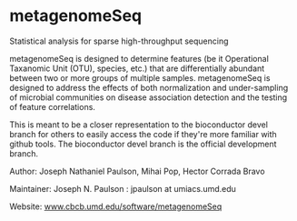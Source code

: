metagenomeSeq
=============

Statistical analysis for sparse high-throughput sequencing


metagenomeSeq is designed to determine features (be it Operational Taxanomic Unit (OTU), species, etc.) 
that are differentially abundant between two or more groups of multiple samples. metagenomeSeq is designed 
to address the effects of both normalization and under-sampling of microbial communities on disease 
association detection and the testing of feature correlations.

This is meant to be a closer representation to the bioconductor devel branch for others to easily access
the code if they're more familiar with github tools. The bioconductor devel branch is the official development
branch.

Author: Joseph Nathaniel Paulson, Mihai Pop, Hector Corrada Bravo

Maintainer: Joseph N. Paulson : jpaulson at umiacs.umd.edu

Website: www.cbcb.umd.edu/software/metagenomeSeq
